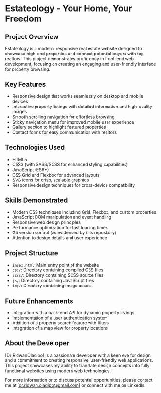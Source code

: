 # Estateology - Your Home, Your Freedom

## Project Overview

Estateology is a modern, responsive real estate website designed to showcase high-end properties and connect potential buyers with top realtors. This project demonstrates proficiency in front-end web development, focusing on creating an engaging and user-friendly interface for property browsing.

## Key Features

- Responsive design that works seamlessly on desktop and mobile devices
- Interactive property listings with detailed information and high-quality images
- Smooth scrolling navigation for effortless browsing
- Sticky navigation menu for improved mobile user experience
- Gallery section to highlight featured properties
- Contact forms for easy communication with realtors

## Technologies Used

- HTML5
- CSS3 (with SASS/SCSS for enhanced styling capabilities)
- JavaScript (ES6+)
- CSS Grid and Flexbox for advanced layouts
- SVG icons for crisp, scalable graphics
- Responsive design techniques for cross-device compatibility

## Skills Demonstrated

- Modern CSS techniques including Grid, Flexbox, and custom properties
- JavaScript DOM manipulation and event handling
- Responsive web design principles
- Performance optimization for fast loading times
- Git version control (as evidenced by this repository)
- Attention to design details and user experience

## Project Structure

- `index.html`: Main entry point of the website
- `css/`: Directory containing compiled CSS files
- `scss/`: Directory containing SCSS source files
- `js/`: Directory containing JavaScript files
- `img/`: Directory containing image assets

## Future Enhancements

- Integration with a back-end API for dynamic property listings
- Implementation of a user authentication system
- Addition of a property search feature with filters
- Integration of a map view for property locations

## About the Developer

[Dr RidwanOladipo] is a passionate developer with a keen eye for design and a commitment to creating responsive, user-friendly web applications. This project showcases my ability to translate design concepts into fully functional websites using modern web technologies.

For more information or to discuss potential opportunities, please contact me at [dr.ridwan.oladipo@gmail.com] or connect with me on LinkedIn.